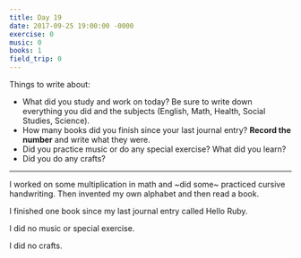 ```yaml
---
title: Day 19
date: 2017-09-25 19:00:00 -0000
exercise: 0
music: 0
books: 1
field_trip: 0
---
```

Things to write about:

* What did you study and work on today? Be sure to write down everything you did and the subjects (English, Math, Health, Social Studies, Science).
* How many books did you finish since your last journal entry? **Record the number** and write what they were.
* Did you practice music or do any special exercise? What did you learn?
* Did you do any crafts?

***

I worked on some multiplication in math and ~did some~ practiced cursive handwriting. Then invented my own alphabet and then read a book.

I finished one book since my last journal entry called Hello Ruby.

I did no music or special exercise.

I did no crafts.
